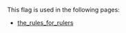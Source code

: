 This flag is used in the following pages:
 - [the_rules_for_rulers](../events/the_rules_for_rulers.md)

